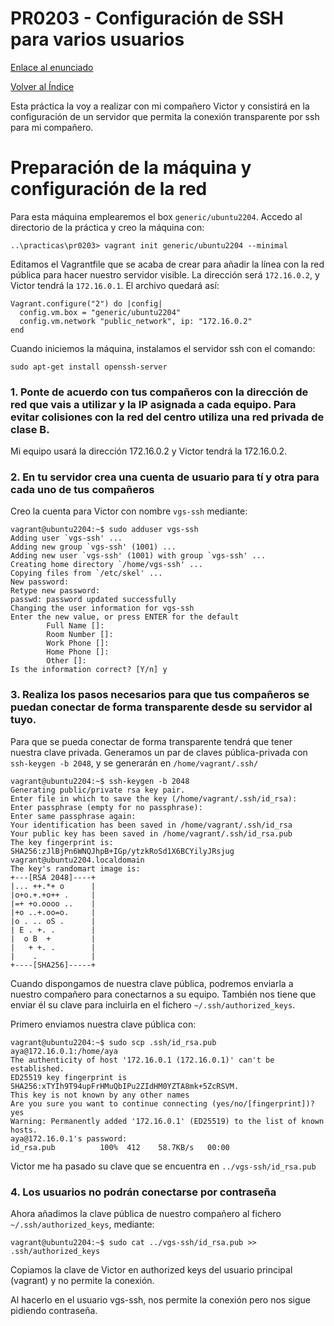# PR0203 - Configuración de SSH para varios usuarios

[Enlace al enunciado](https://github.com/vgonzalez165/apuntes_aso/blob/main/ut02/practicas/pr0203_ssh_varios_usuarios.md)

[Volver al Índice](../../index.md)

Esta práctica la voy a realizar con mi compañero Victor y consistirá en la configuración de un servidor que permita la conexión transparente por ssh para mi compañero.

# Preparación de la máquina y configuración de la red

Para esta máquina emplearemos el box ```generic/ubuntu2204```. Accedo al directorio de la práctica y creo la máquina con:
```
..\practicas\pr0203> vagrant init generic/ubuntu2204 --minimal
```

Editamos el Vagrantfile que se acaba de crear para añadir la línea con la red pública para hacer nuestro servidor visible. La dirección será ```172.16.0.2```, y Victor tendrá la ```172.16.0.1```. El archivo quedará así:
```
Vagrant.configure("2") do |config|
  config.vm.box = "generic/ubuntu2204"
  config.vm.network "public_network", ip: "172.16.0.2"
end
```

Cuando iniciemos la máquina, instalamos el servidor ssh con el comando:
```
sudo apt-get install openssh-server
```

### 1. Ponte de acuerdo con tus compañeros con la dirección de red que vais a utilizar y la IP asignada a cada equipo. Para evitar colisiones con la red del centro utiliza una red privada de clase B.

Mi equipo usará la dirección 172.16.0.2 y Victor tendrá la 172.16.0.2.

### 2. En tu servidor crea una cuenta de usuario para tí y otra para cada uno de tus compañeros

Creo la cuenta para Victor con nombre ```vgs-ssh``` mediante:
```
vagrant@ubuntu2204:~$ sudo adduser vgs-ssh
Adding user `vgs-ssh' ...
Adding new group `vgs-ssh' (1001) ...
Adding new user `vgs-ssh' (1001) with group `vgs-ssh' ...
Creating home directory `/home/vgs-ssh' ...
Copying files from `/etc/skel' ...
New password: 
Retype new password:
passwd: password updated successfully
Changing the user information for vgs-ssh
Enter the new value, or press ENTER for the default
        Full Name []:
        Room Number []:
        Work Phone []:
        Home Phone []:
        Other []:
Is the information correct? [Y/n] y
```

### 3. Realiza los pasos necesarios para que tus compañeros se puedan conectar de forma transparente desde su servidor al tuyo.

Para que se pueda conectar de forma transparente tendrá que tener nuestra clave privada.
Generamos un par de claves pública-privada con ```ssh-keygen -b 2048```, y se generarán en ```/home/vagrant/.ssh/```

```
vagrant@ubuntu2204:~$ ssh-keygen -b 2048
Generating public/private rsa key pair.
Enter file in which to save the key (/home/vagrant/.ssh/id_rsa): 
Enter passphrase (empty for no passphrase):
Enter same passphrase again:
Your identification has been saved in /home/vagrant/.ssh/id_rsa
Your public key has been saved in /home/vagrant/.ssh/id_rsa.pub
The key fingerprint is:
SHA256:zJlBjPn6WNQJhpB+IGp/ytzkRoSd1X6BCYilyJRsjug vagrant@ubuntu2204.localdomain
The key's randomart image is:
+---[RSA 2048]----+
|... ++.*+ o      |
|o+o.+.+o++ .     |
|=+ +o.oooo ..    |
|+o ..+.oo=o.     |
|o . .. oS .      |
| E . +. .        |
|  o B  +         |
|   + +. .        |
|    .            |
+----[SHA256]-----+
```

Cuando dispongamos de nuestra clave pública, podremos enviarla a nuestro compañero para conectarnos a su equipo. También nos tiene que enviar él su clave para incluirla en el fichero ```~/.ssh/authorized_keys```.

Primero enviamos nuestra clave pública con:
```
vagrant@ubuntu2204:~$ sudo scp .ssh/id_rsa.pub aya@172.16.0.1:/home/aya
The authenticity of host '172.16.0.1 (172.16.0.1)' can't be established.
ED25519 key fingerprint is SHA256:xTYIh9T94upFrHMuQbIPu2ZIdHM0YZTA8mk+5ZcRSVM.
This key is not known by any other names
Are you sure you want to continue connecting (yes/no/[fingerprint])? yes
Warning: Permanently added '172.16.0.1' (ED25519) to the list of known hosts.
aya@172.16.0.1's password: 
id_rsa.pub          100%  412    58.7KB/s   00:00
```

Victor me ha pasado su clave que se encuentra en ```../vgs-ssh/id_rsa.pub```

### 4. Los usuarios no podrán conectarse por contraseña

Ahora añadimos la clave pública de nuestro compañero al fichero ```~/.ssh/authorized_keys```, mediante:
```
vagrant@ubuntu2204:~$ sudo cat ../vgs-ssh/id_rsa.pub >> .ssh/authorized_keys
```

Copiamos la clave de Victor en authorized keys del usuario principal (vagrant) y no permite la conexión.

Al hacerlo en el usuario vgs-ssh, nos permite la conexión pero nos sigue pidiendo contraseña.
